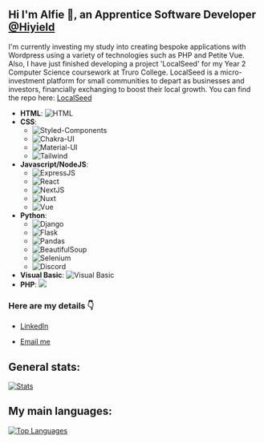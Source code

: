 ## Hi I'm Alfie 👋, an Apprentice Software Developer [@Hiyield](https://hiyield.co.uk)

I'm currently investing my study into creating bespoke applications with Wordpress using a variety of technologies such as PHP and Petite Vue. Also, I have just finished developing a project 'LocalSeed' for my Year 2 Computer Science coursework at Truro College. LocalSeed is a micro-investment platform for small communities to depart as businesses and investors, financially exchanging to boost their local growth. You can find the repo here: [LocalSeed](https://github.com/alfiephillips/localseed)

- **HTML**: ![HTML](https://img.shields.io/badge/HTML-Jinja%20Templating-orange?logo=html5&logoColor=white)
- **CSS**:
  - ![Styled-Components](https://img.shields.io/badge/CSS-Styled--Components-purple?logo=styled-components&logoColor=white)
  - ![Chakra-UI](https://img.shields.io/badge/CSS-Chakra--UI-teal?logo=chakraui&logoColor=white)
  - ![Material-UI](https://img.shields.io/badge/CSS-Material--UI-blue?logo=materialui&logoColor=white)
  - ![Tailwind](https://img.shields.io/badge/CSS-Tailwind-blue?logo=tailwindcss&logoColor=white)
- **Javascript/NodeJS**:
  - ![ExpressJS](https://img.shields.io/badge/NodeJS-ExpressJS-green?logo=express&logoColor=white)
  - ![React](https://img.shields.io/badge/Javascript-React-blue?logo=react&logoColor=white)
  - ![NextJS](https://img.shields.io/badge/Javascript-NextJS-black?logo=nextdotjs&logoColor=white)
  - ![Nuxt](https://img.shields.io/badge/Javascript-NuxtJS-green?logo=nuxtdotjs&logoColor=white)
  - ![Vue](https://img.shields.io/badge/Javascript-VueJS-green?logo=vuejs&logoColor=white)
- **Python**:
  - ![Django](https://img.shields.io/badge/Python-Django-green?logo=django&logoColor=white)
  - ![Flask](https://img.shields.io/badge/Python-Flask-black?logo=flask&logoColor=white)
  - ![Pandas](https://img.shields.io/badge/Python-Pandas-purple?logo=pandas&logoColor=white)
  - ![BeautifulSoup](https://img.shields.io/badge/Python-BeautifulSoup-yellow?logo=python&logoColor=white)
  - ![Selenium](https://img.shields.io/badge/Python-Selenium-green?logo=selenium&logoColor=white)
  - ![Discord](https://img.shields.io/badge/Python-Discord-blue?logo=discord&logoColor=white)
- **Visual Basic**: ![Visual Basic](https://img.shields.io/badge/Visual%20Basic-Visual%20Basic-blue?logo=visualstudio&logoColor=white)
- **PHP**: ![](https://img.shields.io/badge/PHP-WordPress-blue?logo=wordpress&logoColor=white)

### Here are my details 👇
* [LinkedIn](https://www.linkedin.com/in/alfiephillips/)

* [Email me](mailto:mail@alfiephillips)
  
## General stats:
[![Stats](https://github-readme-stats.vercel.app/api?username=alfiephillips&show_icons=true&count_private=true&include_all_commits=true&theme=dracula)](https://github.com/alfiephillips?tab=repositories)

## My main languages:
[![Top Languages](https://github-readme-stats.vercel.app/api/top-langs/?username=alfiephillips&layout=compact&theme=dracula)](https://github.com/alfiephillips?tab=repositories)
